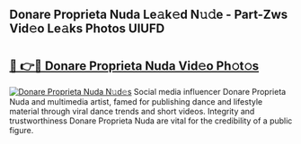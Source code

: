 ## Donare Proprieta Nuda Le𝚊k𝚎d N𝚞𝚍e - Part-Zws Vid𝚎o Le𝚊ks Photos UIUFD

# <h2><a href="http://fbfr2cg.evod.top/?m=Donare+Proprieta+Nuda">🔗 👉🔴 Donare Proprieta Nuda Vid𝚎o Ph𝚘t𝚘s</a></h2>

[![Donare Proprieta Nuda N𝚞d𝚎s](https://i.imgur.com/8V9OHl7.gif)](http://fbfr2cg.evod.top/?m=Donare+Proprieta+Nuda)
Social media influencer Donare Proprieta Nuda and multimedia artist, famed for publishing dance and lifestyle material through viral dance trends and short videos. Integrity and trustworthiness Donare Proprieta Nuda are vital for the credibility of a public figure. 

